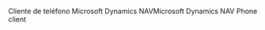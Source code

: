 <span data-ttu-id="50155-101">Cliente de teléfono Microsoft Dynamics NAV</span><span class="sxs-lookup"><span data-stu-id="50155-101">Microsoft Dynamics NAV Phone client</span></span>